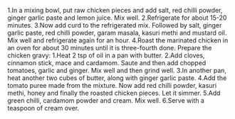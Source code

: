 1.In a mixing bowl, put raw chicken pieces and add salt, red chilli powder, ginger garlic paste and lemon juice. Mix well.
2.Refrigerate for about 15-20 minutes.
3.Now add curd to the refrigerated mix. Followed by salt, ginger garlic paste, red chilli powder, garam masala, kasuri methi and mustard oil. Mix well and refrigerate again for an hour.
4.Roast the marinated chicken in an oven for about 30 minutes until it is three-fourth done.
Prepare the chicken gravy:
1.Heat 2 tsp of oil in a pan with butter.
2.Add cloves, cinnamon stick, mace and cardamom. Saute and then add chopped tomatoes, garlic and ginger. Mix well and then grind well.
3.In another pan, heat another two cubes of butter, along with ginger garlic paste.
4.Add the tomato puree made from the mixture. Now add red chilli powder, kasuri methi, honey and finally the roasted chicken pieces. Let it simmer.
5.Add green chilli, cardamom powder and cream. Mix well.
6.Serve with a teaspoon of cream over.